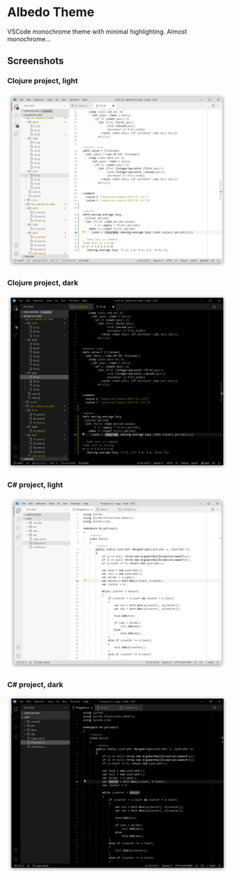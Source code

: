 # Albedo Theme
VSCode monochrome theme with minimal highlighting. Almost monochrome...

## Screenshots

### Clojure project, light
<p align="center"><img src="screenshots/light-clojure.png" alt="Clojure project light screenshot"></p>

### Clojure project, dark
<p align="center"><img src="screenshots/dark-clojure.png" alt="Clojure project dark screenshot"></p>

### C# project, light
<p align="center"><img src="screenshots/light-csharp.png" alt="C# project light screenshot"></p>

### C# project, dark
<p align="center"><img src="screenshots/dark-csharp.png" alt="C# project dark screenshot"></p>
